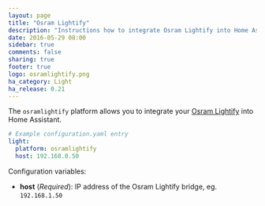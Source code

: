 ```yaml
---
layout: page
title: "Osram Lightify"
description: "Instructions how to integrate Osram Lightify into Home Assistant."
date: 2016-05-29 08:00
sidebar: true
comments: false
sharing: true
footer: true
logo: osramlightify.png
ha_category: Light
ha_release: 0.21
---
```


The `osramlightify` platform allows you to integrate your [Osram Lightify](http://www.osram.com/osram_com/products/led-technology/lightify/index.jsp) into Home Assistant.

```yaml
# Example configuration.yaml entry
light:
  platform: osramlightify
  host: 192.168.0.50
```
Configuration variables:

- **host** (*Required*): IP address of the Osram Lightify bridge, eg. `192.168.1.50`

